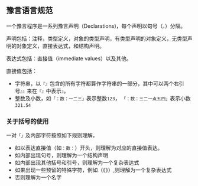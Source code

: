 
## 豫言语言规范

一个豫言程序是一系列豫言声明（Declarations)，每个声明以句号（`。`）分隔。

声明包括：注释，类型定义，对象的类型声明，有类型声明的对象定义，无类型声明的对象定义，直接表达式，和结构声明。

表达式包括：直接值（immediate values）以及其他。

直接值包括：
- 字符串，以`『』`包含的所有字符都算作字符串的一部分，其中可以两个右引号`』』`来在`『』`中表示`』`。
- 整数及小数，如`「：数：一二三」`表示整数`123`， `「：数：三二一点五四」`表示小数`321.54`

### 关于括号的使用
一对`「」`及内部字符按照如下规则理解，
- 如以表达直接值（如`：数：`）开头，则理解为对应的直接值表达。
- 如内部出现句号，则理解为一个结构声明
- 如内部出现其他括号和引号，则理解为一个复杂表达式
- 如果出现一些预留的特殊字符，例如（《》）,则理解为一个复杂表达式
- 否则理解为一个名字

